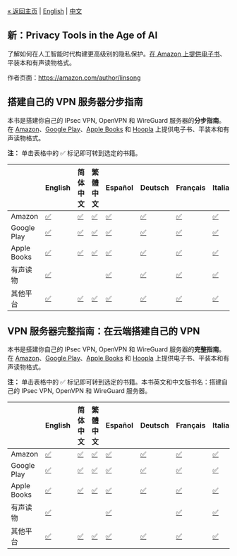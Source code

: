 [&laquo; 返回主页](../README-zh.md) | [English](vpn-book.md) | [中文](vpn-book-zh.md)

## 新：Privacy Tools in the Age of AI

了解如何在人工智能时代构建更高级别的隐私保护。[在 Amazon 上提供电子书](https://books2read.com/privacy?store=amazon)、平装本和有声读物格式。

作者页面：https://amazon.com/author/linsong

## 搭建自己的 VPN 服务器分步指南

本书是搭建你自己的 IPsec VPN, OpenVPN 和 WireGuard 服务器的**分步指南**。在 [Amazon](https://books2read.com/vpnguidezh?store=amazon)、[Google Play](https://books2read.com/vpnguidezh?store=google)、[Apple Books](https://books2read.com/vpnguidezh?store=apple) 和 [Hoopla](https://books2read.com/vpnguide?store=hoopla) 上提供电子书、平装本和有声读物格式。

**注：** 单击表格中的 ✅ 标记即可转到选定的书籍。

| | English | 简体中文 | 繁體中文 | Español | Deutsch | Français | Italiano | Nederlands | Português | 日本語 |
| --- | --- | --- | --- | --- | --- | --- | --- | --- | --- | --- |
| Amazon | [✅](https://books2read.com/vpnguide?store=amazon) | [✅](https://books2read.com/vpnguidezh?store=amazon) | [✅](https://books2read.com/vpnguidezht?store=amazon) | [✅](https://books2read.com/vpnguidees?store=amazon) | [✅](https://books2read.com/vpnguidede?store=amazon) | [✅](https://books2read.com/vpnguidefr?store=amazon) | [✅](https://books2read.com/vpnguideit?store=amazon) | [✅](https://books2read.com/vpnguidenl?store=amazon) | [✅](https://books2read.com/vpnguidept?store=amazon) | [✅](https://books2read.com/vpnguideja?store=amazon) |
| Google Play | [✅](https://books2read.com/vpnguide?store=google) | [✅](https://books2read.com/vpnguidezh?store=google) | [✅](https://books2read.com/vpnguidezht?store=google) | [✅](https://books2read.com/vpnguidees?store=google) | [✅](https://books2read.com/vpnguidede?store=google) | [✅](https://books2read.com/vpnguidefr?store=google) | [✅](https://books2read.com/vpnguideit?store=google) | [✅](https://books2read.com/vpnguidenl?store=google) | [✅](https://books2read.com/vpnguidept?store=google) | |
| Apple Books | [✅](https://books2read.com/vpnguide?store=apple) | [✅](https://books2read.com/vpnguidezh?store=apple) | [✅](https://books2read.com/vpnguidezht?store=apple) | [✅](https://books2read.com/vpnguidees?store=apple) | [✅](https://books2read.com/vpnguidede?store=apple) | [✅](https://books2read.com/vpnguidefr?store=apple) | [✅](https://books2read.com/vpnguideit?store=apple) | [✅](https://books2read.com/vpnguidenl?store=apple) | [✅](https://books2read.com/vpnguidept?store=apple) | |
| 有声读物 | [✅](https://books2read.com/vpnguide?store=audible-audio&format=AUDIOBOOK) | | | [✅](https://books2read.com/vpnguidees?store=audible-audio&format=AUDIOBOOK) | [✅](https://books2read.com/vpnguidede?store=google-audio&format=AUDIOBOOK) | [✅](https://books2read.com/vpnguidefr?store=audible-audio&format=AUDIOBOOK) | [✅](https://books2read.com/vpnguideit?store=audible-audio&format=AUDIOBOOK) | | [✅](https://books2read.com/vpnguidept?store=google-audio&format=AUDIOBOOK) | |
| 其他平台 | [✅](https://books2read.com/vpnguide) | [✅](https://books2read.com/vpnguidezh) | [✅](https://books2read.com/vpnguidezht) | [✅](https://books2read.com/vpnguidees) | [✅](https://books2read.com/vpnguidede) | [✅](https://books2read.com/vpnguidefr) | [✅](https://books2read.com/vpnguideit) | [✅](https://books2read.com/vpnguidenl) | [✅](https://books2read.com/vpnguidept) | [✅](https://books2read.com/vpnguideja) |

## VPN 服务器完整指南：在云端搭建自己的 VPN

本书是搭建你自己的 IPsec VPN, OpenVPN 和 WireGuard 服务器的**完整指南**。在 [Amazon](https://books2read.com/vpnzh?store=amazon)、[Google Play](https://books2read.com/vpnzh?store=google)、[Apple Books](https://books2read.com/vpnzh?store=apple) 和 [Hoopla](https://books2read.com/vpn?store=hoopla) 上提供电子书、平装本和有声读物格式。

**注：** 单击表格中的 ✅ 标记即可转到选定的书籍。本书英文和中文版书名：搭建自己的 IPsec VPN, OpenVPN 和 WireGuard 服务器。

| | English | 简体中文 | 繁體中文 | Español | Deutsch | Français | Italiano | 日本語 |
| --- | --- | --- | --- | --- | --- | --- | --- | --- |
| Amazon | [✅](https://books2read.com/vpn?store=amazon) | [✅](https://books2read.com/vpnzh?store=amazon) | [✅](https://books2read.com/vpnzht?store=amazon) | [✅](https://books2read.com/vpnes?store=amazon) | [✅](https://books2read.com/vpnde?store=amazon) | [✅](https://books2read.com/vpnfr?store=amazon) | [✅](https://books2read.com/vpnit?store=amazon) | [✅](https://books2read.com/vpnja?store=amazon) |
| Google Play | [✅](https://books2read.com/vpn?store=google) | [✅](https://books2read.com/vpnzh?store=google) | [✅](https://books2read.com/vpnzht?store=google) | [✅](https://books2read.com/vpnes?store=google) | [✅](https://books2read.com/vpnde?store=google) | [✅](https://books2read.com/vpnfr?store=google) | [✅](https://books2read.com/vpnit?store=google) | |
| Apple Books | [✅](https://books2read.com/vpn?store=apple) | [✅](https://books2read.com/vpnzh?store=apple) | [✅](https://books2read.com/vpnzht?store=apple) | [✅](https://books2read.com/vpnes?store=apple) | [✅](https://books2read.com/vpnde?store=apple) | [✅](https://books2read.com/vpnfr?store=apple) | [✅](https://books2read.com/vpnit?store=apple) | |
| 有声读物 | [✅](https://books2read.com/vpn?store=audible-audio&format=AUDIOBOOK) | | | [✅](https://books2read.com/vpnes?store=audible-audio&format=AUDIOBOOK) | | [✅](https://books2read.com/vpnfr?store=audible-audio&format=AUDIOBOOK) | [✅](https://books2read.com/vpnit?store=audible-audio&format=AUDIOBOOK) | |
| 其他平台 | [✅](https://books2read.com/vpn) | [✅](https://books2read.com/vpnzh) | [✅](https://books2read.com/vpnzht) | [✅](https://books2read.com/vpnes) | [✅](https://books2read.com/vpnde) | [✅](https://books2read.com/vpnfr) | [✅](https://books2read.com/vpnit) | [✅](https://books2read.com/vpnja) |
